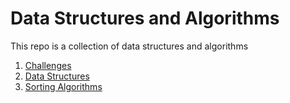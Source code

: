 # Data Structures and Algorithms

This repo is a collection of data structures and algorithms

1. [Challenges](/Challenges)
2. [Data Structures](/DataStructures)
3. [Sorting Algorithms](/SortingAlgos)
